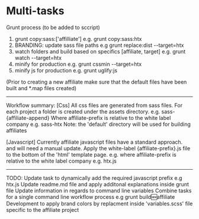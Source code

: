 # Multi-tasks

Grunt process (to be added to sccript)

1. grunt copy:sass:['affilliate'] e.g. grunt copy:sass:htx
2. BRANDING: update sass file paths e.g grunt replace:dist --target=htx
3. watch folders and build based on specifics [affiliate, target] e.g. grunt watch --target=htx
4. minify for production e.g. grunt cssmin --target=htx
5. minify js for production e.g. grunt uglify:js 

(Prior to creating a new affiliate make sure that the default files have been built and *.map files created)

******************************************************************************************
Workflow summary:
[Css]
All css files are generated from sass files. For each project a folder is created under the assets directory.
e.g. sass-{affiliate-append} Where affiliate-prefix is relative to the white label company 
e.g. sass-htx
Note: the 'default' directory will be used for building affiliates

[Javascript]
Currently affiliate javascript files have a standard approach. and will need a manual update. Apply the white-label {affiliate-prefix}.js file to the bottom of the 'html' template page. 
e.g. where affiliate-prefix is relative to the white label company
e.g. htx.js

******************************************************************************************

TODO:
Update task to dynamically add the required javascript prefix e.g htx.js
Update readme.md file and apply additonal explanations inside grunt file
Update information in regards to command line variables
Combine tasks for a single command line workflow process e.g grunt build:new:affiliate
Development to apply brand colors by replacment inside 'variables.scss' file specific to the affiliate project
